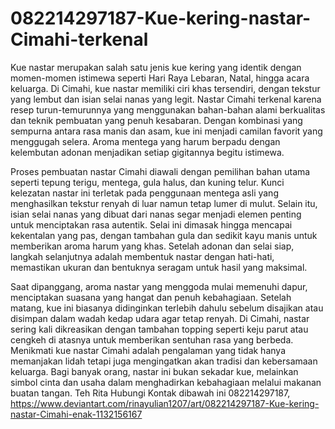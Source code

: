 # 082214297187-Kue-kering-nastar-Cimahi-terkenal

Kue nastar merupakan salah satu jenis kue kering yang identik dengan momen-momen istimewa seperti Hari Raya Lebaran, Natal, hingga acara keluarga. Di Cimahi, kue nastar memiliki ciri khas tersendiri, dengan tekstur yang lembut dan isian selai nanas yang legit. Nastar Cimahi terkenal karena resep turun-temurunnya yang menggunakan bahan-bahan alami berkualitas dan teknik pembuatan yang penuh kesabaran. Dengan kombinasi yang sempurna antara rasa manis dan asam, kue ini menjadi camilan favorit yang menggugah selera. Aroma mentega yang harum berpadu dengan kelembutan adonan menjadikan setiap gigitannya begitu istimewa.

Proses pembuatan nastar Cimahi diawali dengan pemilihan bahan utama seperti tepung terigu, mentega, gula halus, dan kuning telur. Kunci kelezatan nastar ini terletak pada penggunaan mentega asli yang menghasilkan tekstur renyah di luar namun tetap lumer di mulut. Selain itu, isian selai nanas yang dibuat dari nanas segar menjadi elemen penting untuk menciptakan rasa autentik. Selai ini dimasak hingga mencapai kekentalan yang pas, dengan tambahan gula dan sedikit kayu manis untuk memberikan aroma harum yang khas. Setelah adonan dan selai siap, langkah selanjutnya adalah membentuk nastar dengan hati-hati, memastikan ukuran dan bentuknya seragam untuk hasil yang maksimal.

Saat dipanggang, aroma nastar yang menggoda mulai memenuhi dapur, menciptakan suasana yang hangat dan penuh kebahagiaan. Setelah matang, kue ini biasanya didinginkan terlebih dahulu sebelum disajikan atau disimpan dalam wadah kedap udara agar tetap renyah. Di Cimahi, nastar sering kali dikreasikan dengan tambahan topping seperti keju parut atau cengkeh di atasnya untuk memberikan sentuhan rasa yang berbeda. Menikmati kue nastar Cimahi adalah pengalaman yang tidak hanya memanjakan lidah tetapi juga mengingatkan akan tradisi dan kebersamaan keluarga. Bagi banyak orang, nastar ini bukan sekadar kue, melainkan simbol cinta dan usaha dalam menghadirkan kebahagiaan melalui makanan buatan tangan.
Teh Rita
Hubungi Kontak dibawah ini
082214297187, 
https://www.deviantart.com/rinayulian1207/art/082214297187-Kue-kering-nastar-Cimahi-enak-1132156167
